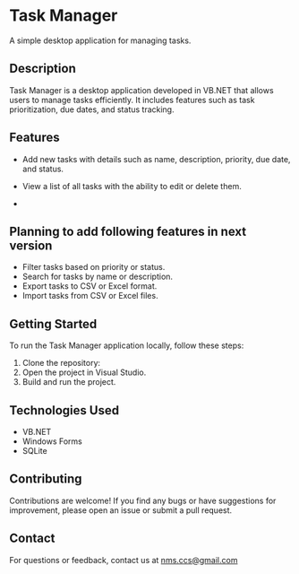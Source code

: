 # Task Manager

A simple desktop application for managing tasks.

## Description

Task Manager is a desktop application developed in VB.NET that allows users to manage tasks efficiently. It includes features such as task prioritization, due dates, and status tracking.

## Features

- Add new tasks with details such as name, description, priority, due date, and status.
- View a list of all tasks with the ability to edit or delete them.

- 
## Planning to add following features in next version 
- Filter tasks based on priority or status.
- Search for tasks by name or description.
- Export tasks to CSV or Excel format.
- Import tasks from CSV or Excel files.

## Getting Started

To run the Task Manager application locally, follow these steps:

1. Clone the repository:
2. Open the project in Visual Studio.
3. Build and run the project.

## Technologies Used

- VB.NET
- Windows Forms
- SQLite

## Contributing

Contributions are welcome! If you find any bugs or have suggestions for improvement, please open an issue or submit a pull request.

## Contact

For questions or feedback, contact us at nms.ccs@gmail.com




   
